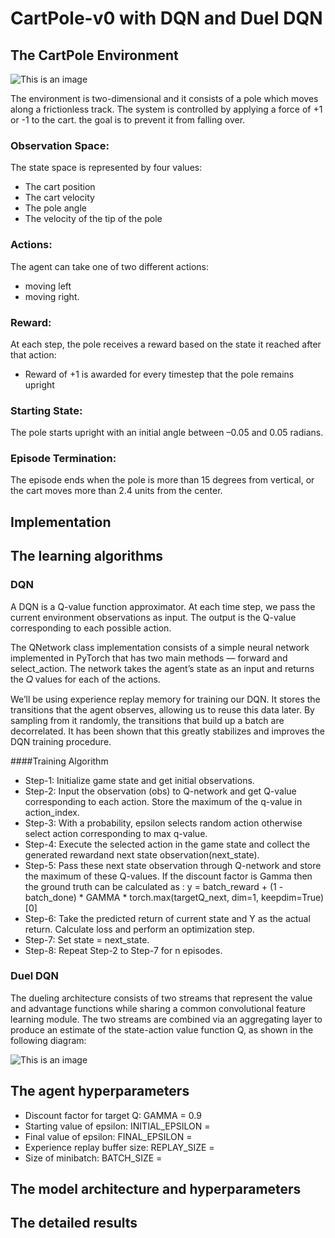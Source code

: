 # CartPole-v0 with DQN and Duel DQN
## The CartPole Environment
![This is an image](https://cdn-images-1.medium.com/max/800/1*nbCSvWmyS_BUDz_WAJyKUw.gif)


The environment is two-dimensional and it consists of a pole which moves along 
a frictionless track. The system is controlled by applying a force of +1 or -1 
to the cart.
the goal is to prevent it from falling over.
### Observation Space:
The state space is represented by four values: 
- The cart position
- The cart velocity
- The pole angle 
- The velocity of the tip of the pole
### Actions:
The agent can take one of two different actions:
- moving left
- moving right.
### Reward:
At each step, the pole receives a reward based on the state it reached after that action:
- Reward of +1 is awarded for every timestep that the pole remains upright
### Starting State:
The pole starts upright with an initial angle between –0.05 and 0.05 radians.
### Episode Termination:
The episode ends when the pole is more than 15 degrees from vertical, or the cart moves more than 2.4 units from the center.
## Implementation

## The learning algorithms
### DQN
A DQN is a Q-value function approximator. At each time step, we pass the current environment observations as input. The output is the Q-value corresponding to each possible action.

The QNetwork class implementation consists of a simple neural network implemented in PyTorch that has two main methods — forward and select_action. The network takes the agent’s state as an input and returns the 𝑄 values for each of the actions. 

We’ll be using experience replay memory for training our DQN. It stores the transitions that the agent observes, allowing us to reuse this data later. By sampling from it randomly, the transitions that build up a batch are decorrelated. It has been shown that this greatly stabilizes and improves the DQN training procedure.


####Training Algorithm
- Step-1: Initialize game state and get initial observations.
- Step-2: Input the observation (obs) to Q-network and get Q-value corresponding to each action. Store the maximum of the q-value in action_index.
- Step-3: With a probability, epsilon selects random action otherwise select action corresponding to max q-value. 
- Step-4: Execute the selected action in the game state and collect the generated rewardand next state observation(next_state).
- Step-5: Pass these next state observation through Q-network and store the maximum of these Q-values. If the discount factor is Gamma then the ground truth can be calculated   as : y = batch_reward + (1 - batch_done) * GAMMA * torch.max(targetQ_next, dim=1, keepdim=True)[0]
- Step-6: Take the predicted return of current state and Y as the actual return. Calculate loss and perform an optimization step.
- Step-7: Set state = next_state.
- Step-8: Repeat Step-2 to Step-7 for n episodes.

### Duel DQN
The dueling architecture consists of two streams that represent the value and advantage functions while sharing a common convolutional feature learning module.
The two streams are combined via an aggregating layer to produce an estimate of the state-action value function Q, as shown in the following diagram:

![This is an image](https://static.packt-cdn.com/products/9781788621755/graphics/995fbe60-e65c-4bd3-823a-54792a51fbe3.png)
## The agent hyperparameters
- Discount factor for target Q: GAMMA = 0.9   
- Starting value of epsilon: INITIAL_EPSILON =  
- Final value of epsilon: FINAL_EPSILON =  
- Experience replay buffer size: REPLAY_SIZE =  
- Size of minibatch: BATCH_SIZE =  

## The model architecture and hyperparameters

## The detailed results
